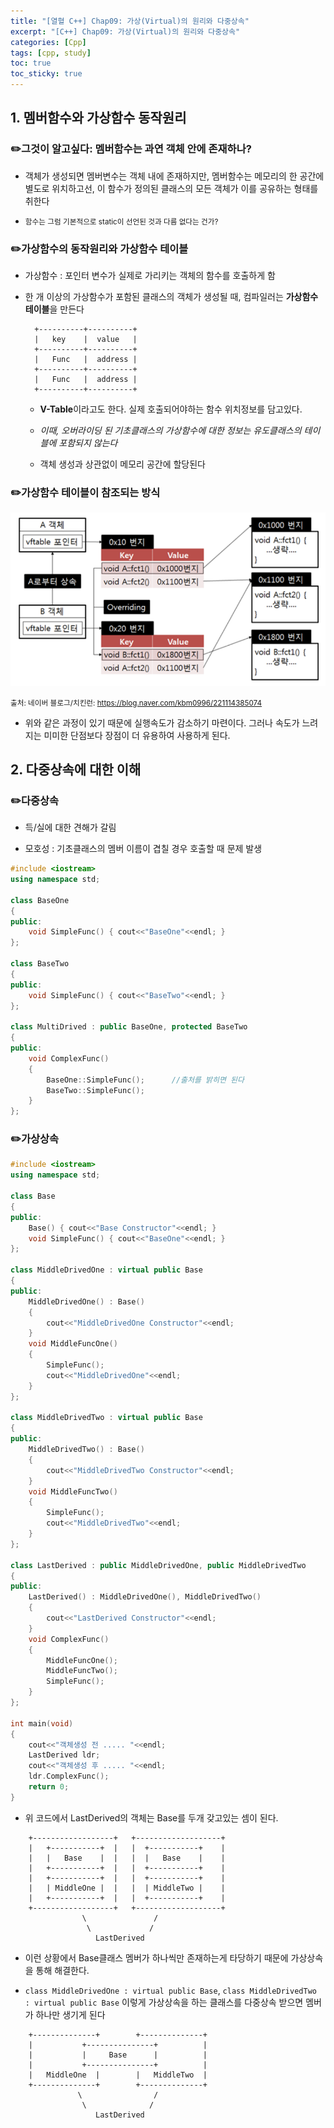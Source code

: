 ```yaml
---
title: "[열혈 C++] Chap09: 가상(Virtual)의 원리와 다중상속"
excerpt: "[C++] Chap09: 가상(Virtual)의 원리와 다중상속"
categories: [Cpp]
tags: [cpp, study]
toc: true
toc_sticky: true
---
```


## 1. 멤버함수와 가상함수 동작원리

### ✏️그것이 알고싶다: 멤버함수는 과연 객체 안에 존재하나?

+ 객체가 생성되면 멤버변수는 객체 내에 존재하지만, 멤버함수는 메모리의 한 공간에 별도로 위치하고선, 이 함수가 정의된 클래스의 모든 객체가 이를 공유하는 형태를 취한다 

+ <small>함수는 그럼 기본적으로 static이 선언된 것과 다름 없다는 건가?</small>

### ✏️가상함수의 동작원리와 가상함수 테이블

+ 가상함수 : 포인터 변수가 실제로 가리키는 객체의 함수를 호출하게 함

+ 한 개 이상의 가상함수가 포함된 클래스의 객체가 생성될 때, 컴파일러는 **가상함수 테이블**을 만든다   
  
  ```
    +----------+----------+
    |   key    |  value   |
    +----------+----------+
    |   Func   |  address |
    +----------+----------+
    |   Func   |  address |
    +----------+----------+
  ```
    + **V-Table**이라고도 한다. 실제 호출되어야하는 함수 위치정보를 담고있다. 
    
    + *이때, 오버라이딩 된 기초클래스의 가상함수에 대한 정보는 유도클래스의 테이블에 포함되지 않는다*
    
    + 객체 생성과 상관없이 메모리 공간에 할당된다

### ✏️가상함수 테이블이 참조되는 방식

 ![failtoBring](/assets/Image/cppStudy/virtualFuncRefer.png)  
 
 <small>출처: 네이버 블로그/치킨런: https://blog.naver.com/kbm0996/221114385074</small>  

+ 위와 같은 과정이 있기 때문에 실행속도가 감소하기 마련이다. 그러나 속도가 느려지는 미미한 단점보다 장점이 더 유용하여 사용하게 된다. 

## 2. 다중상속에 대한 이해

### ✏️다중상속

+ 득/실에 대한 견해가 갈림
  
+ 모호성 : 기초클래스의 멤버 이름이 겹칠 경우 호출할 때 문제 발생  

```cpp
#include <iostream>
using namespace std;

class BaseOne
{
public:
	void SimpleFunc() { cout<<"BaseOne"<<endl; }
};

class BaseTwo
{
public:
	void SimpleFunc() { cout<<"BaseTwo"<<endl; }
};

class MultiDrived : public BaseOne, protected BaseTwo
{
public:
	void ComplexFunc()
	{
		BaseOne::SimpleFunc();      //출처를 밝히면 된다
		BaseTwo::SimpleFunc();
	}
};
```

### ✏️가상상속

```cpp
#include <iostream>
using namespace std;

class Base
{
public:
	Base() { cout<<"Base Constructor"<<endl; }
	void SimpleFunc() { cout<<"BaseOne"<<endl; }
};

class MiddleDrivedOne : virtual public Base
{
public:
	MiddleDrivedOne() : Base()
	{
		cout<<"MiddleDrivedOne Constructor"<<endl; 
	} 
	void MiddleFuncOne() 
	{ 
		SimpleFunc();
		cout<<"MiddleDrivedOne"<<endl; 
	}
};

class MiddleDrivedTwo : virtual public Base
{
public:
	MiddleDrivedTwo() : Base()
	{
		cout<<"MiddleDrivedTwo Constructor"<<endl; 
	} 
	void MiddleFuncTwo() 
	{ 
		SimpleFunc();
		cout<<"MiddleDrivedTwo"<<endl; 
	}
};

class LastDerived : public MiddleDrivedOne, public MiddleDrivedTwo
{
public:
	LastDerived() : MiddleDrivedOne(), MiddleDrivedTwo()
	{
		cout<<"LastDerived Constructor"<<endl; 
	}
	void ComplexFunc()
	{
		MiddleFuncOne();
		MiddleFuncTwo();
		SimpleFunc();
	}
};

int main(void)
{
	cout<<"객체생성 전 ..... "<<endl;
	LastDerived ldr;
	cout<<"객체생성 후 ..... "<<endl;
	ldr.ComplexFunc();
	return 0;
}
```  
  + 위 코드에서 LastDerived의 객체는 Base를 두개 갖고있는 셈이 된다. 

```
    +------------------+   +-------------------+
    |   +-----------+  |   |  +-----------+    |
    |   |   Base    |  |   |  |   Base    |    |
    |   +-----------+  |   |  +-----------+    |
    |   +-----------+  |   |  +-----------+    |
    |   | MiddleOne |  |   |  | MiddleTwo |    |
    |   +-----------+  |   |  +-----------+    |
    +------------------+   +-------------------+
                \               /
                 \             /
                   LastDerived 
```  

 + 이런 상황에서 Base클래스 멤버가 하나씩만 존재하는게 타당하기 때문에 가상상속을 통해 해결한다.  

 + `class MiddleDrivedOne : virtual public Base`, `class MiddleDrivedTwo : virtual public Base` 이렇게 가상상속을 하는 클래스를 다중상속 받으면 멤버가 하나만 생기게 된다

```
    +--------------+        +--------------+
    |           +---------------+          |
    |           |     Base      |          |
    |           +---------------+          |
    |   MiddleOne  |        |   MiddleTwo  |
    +--------------+        +--------------+
               \                /
                \              /
                   LastDerived 
```